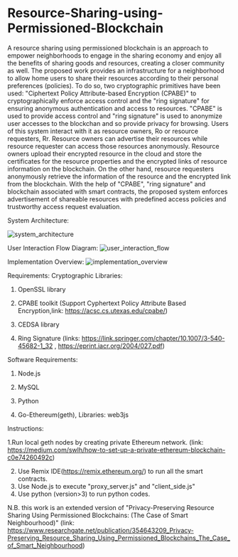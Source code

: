 # Resource-Sharing-using-Permissioned-Blockchain
A resource sharing using permissioned blockchain is an approach to empower neighborhoods to engage in the sharing economy and enjoy all the benefits of sharing goods and resources, creating a closer community as well. The proposed work provides an infrastructure for a neighborhood to allow home users to share their resources according to their personal preferences (policies). To do so, two cryptographic primitives have been used: "Ciphertext Policy Attribute-based Encryption (CPABE)" to cryptographically enforce  access control and  the "ring signature" for ensuring anonymous authentication and access to resources. "CPABE" is used to provide access control and "ring signature" is used to anonymize user accesses to the blockchan and so provide privacy for browsing. Users of this system interact with it as resource owners, Ro or resource requesters, Rr. Resource owners can advertise their resources while resource requester can access those resources anonymously. Resource owners upload their encrypted resource in the cloud and store the certificates for the resource properties and the encrypted links of resource information on the blockchain. On the other hand, resource requesters anonymously retrieve the information of the resource and the encrypted link from the blockchain. With the help of "CPABE", "ring signature" and blockchain associated with smart contracts, the proposed system enforces advertisement of shareable resources with predefined access policies and trustworthy access request evaluation.

System Architecture:

![system_architecture](https://user-images.githubusercontent.com/93157246/171309525-f5950664-a32c-417d-aa71-d9b76bd8cccf.png)


User Interaction Flow Diagram:
![user_interaction_flow](https://user-images.githubusercontent.com/93157246/171309528-e4059a83-4769-44eb-ae67-6b1981f1a871.png)
[](url)

Implementation Overview:
![implementation_overview](https://user-images.githubusercontent.com/93157246/171310113-a9377640-7a2a-4c7b-bc29-976d0b324984.png)

Requirements:
Cryptographic Libraries:

  1. OpenSSL library
  
  2. CPABE toolkit (Support Cyphertext Policy Attribute Based Encryption,link: https://acsc.cs.utexas.edu/cpabe/)
  
  3. CEDSA library
  
  4. Ring Signature (links: https://link.springer.com/chapter/10.1007/3-540-45682-1_32 , https://eprint.iacr.org/2004/027.pdf)
  
Software Requirements:

  1. Node.js
  
  2. MySQL
  
  3. Python
  
  4. Go-Ethereum(geth),
     Libraries: web3js
   
  Instructions:
  
  1.Run local geth nodes by creating private Ethereum network. 
    (link: https://medium.com/swlh/how-to-set-up-a-private-ethereum-blockchain-c0e74260492c)
    
  2. Use Remix IDE(https://remix.ethereum.org/) to run all the smart contracts.
  3. Use Node.js to execute "proxy_server.js" and "client_side.js" 
  4. Use python (version>3) to run python codes.

N.B. this work is an extended version of "Privacy-Preserving Resource Sharing Using Permissioned Blockchains: (The Case of Smart Neighbourhood)" (link: https://www.researchgate.net/publication/354643209_Privacy-Preserving_Resource_Sharing_Using_Permissioned_Blockchains_The_Case_of_Smart_Neighbourhood)

